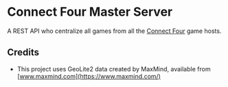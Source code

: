 # Connect Four Master Server

A REST API who centralize all games from all the [Connect Four](https://github.com/EpocDotFr/connectfour) game hosts.

## Credits

 - This project uses GeoLite2 data created by MaxMind, available from [www.maxmind.com](https://www.maxmind.com/)